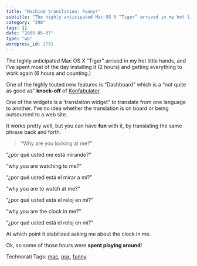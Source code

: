 ```yaml
---
title: "Machine translation: Funny!"
subtitle: "The highly anticipated Mac OS X “Tiger” arrived in my hot little hands, and I’ve spent most of the d..."
category: "298"
tags: []
date: "2005-05-07"
type: "wp"
wordpress_id: 1791
---
```

The highly anticipated Mac OS X “Tiger” arrived in my hot little hands, and I’ve spent most of the day installing it (2 hours) and getting everything to work again (6 hours and counting.) 

One of the highly touted new features is “Dashboard” which is a “not quite as good as” **knock-off** of [Konfabulator](http://www.konfabulator.com/). 

One of the widgets is a ‘translation widget” to translate from one language to another. I’ve no idea whether the translation is on board or being outsourced to a web site.

It works pretty well, but you can have **fun** with it, by translating the same phrase back and forth.

> “Why are you looking at me?” 

“¿por qué usted me está mirando?”

“why you are watching to me?”

“¿por qué usted está el mirar a mí?”

“why you are to watch at me?”

“¿por qué usted está el reloj en mí?”

“why you are the clock in me?”

“¿por qué usted está el reloj en mí?” 

At which point it stabilized asking me about the clock in me. 

Ok, so some of those hours were **spent playing around**!

Technorati Tags: [mac](http://technorati.com/tag/mac), [osx](http://technorati.com/tag/osx), [funny](http://technorati.com/tag/funny)